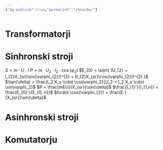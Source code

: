 ```yaml
---
{"dg-publish":true,"permalink":"/enacbe/"}
---
```


# Transformatorji
# Sinhronski stroji
$S = m \cdot U \cdot I$
$P = m\cdot U_{2} \cdot I_{2} \cdot \cos(\varphi_{2})$
$E_{0} = \sqrt{ (U_{2} + I_{2}X_{sr}\sin(\varphi_{2}))^{2} + (I_{2}X_{sr}\cos(\varphi_{2}))^{2} }$
$\tan(\delta) = \frac{I_2 X_s \cdot \cos\varphi_2}{U_2 + I_2 X_s \cdot \sin\varphi_2}$
$P = \frac{mEU}{X_{sr}}\sin(\delta)$
$\frac{I_{1}'}{I_{1,n}} = \frac{E_{0}'}{E_{0, n}}$
$I\cdot \cos(\varphi_{2}) = \frac{E }{X_{sr}}\sin(\delta)$

# Asinhronski stroji
# Komutatorju